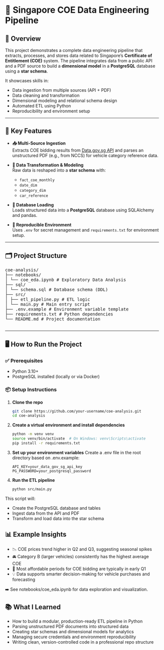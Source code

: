 # 🚗 Singapore COE Data Engineering Pipeline

## 🧠 Overview

This project demonstrates a complete data engineering pipeline that extracts, processes, and stores data related to Singapore’s **Certificate of Entitlement (COE)** system. The pipeline integrates data from a public API and a PDF source to build a **dimensional model** in a **PostgreSQL** database using a **star schema**.

It showcases skills in:

- Data ingestion from multiple sources (API + PDF)
- Data cleaning and transformation
- Dimensional modeling and relational schema design
- Automated ETL using Python
- Reproducibility and environment setup

---

## 🔑 Key Features

- **📥 Multi-Source Ingestion**  
  Extracts COE bidding results from [Data.gov.sg API](https://data.gov.sg) and parses an unstructured PDF (e.g., from NCCS) for vehicle category reference data.

- **🧹 Data Transformation & Modeling**  
  Raw data is reshaped into a **star schema** with:
  - `fact_coe_monthly`
  - `date_dim`
  - `category_dim`
  - `car_reference`

- **💾 Database Loading**  
  Loads structured data into a **PostgreSQL** database using SQLAlchemy and pandas.

- **🔁 Reproducible Environment**  
  Uses `.env` for secret management and `requirements.txt` for environment setup.

---

## 🗂️ Project Structure

<pre>
coe-analysis/
├── notebooks/
│ └── coe_eda.ipynb # Exploratory Data Analysis
├── sql/
│ └── schema.sql # Database schema (DDL)
├── src/
│ ├── etl_pipeline.py # ETL logic
│ └── main.py # Main entry script
├── .env.example # Environment variable template
├── requirements.txt # Python dependencies
└── README.md # Project documentation

</pre>
---
## 🖥️ How to Run the Project

### ✅ Prerequisites

- Python 3.10+
- PostgreSQL installed (locally or via Docker)

### 📦 Setup Instructions

1. **Clone the repo**  
   ```bash
   git clone https://github.com/your-username/coe-analysis.git
   cd coe-analysis

2. **Create a virtual environment and install dependencies**
    ```bash
    python -m venv venv
    source venv/bin/activate  # On Windows: venv\Scripts\activate
    pip install -r requirements.txt

3. **Set up your environment variables**
Create a .env file in the root directory based on .env.example:
   ```env
   API_KEY=your_data_gov_sg_api_key
   PG_PASSWORD=your_postgresql_password

4. **Run the ETL pipeline**
   ```bash
   python src/main.py


This script will:
- Create the PostgreSQL database and tables
- Ingest data from the API and PDF
- Transform and load data into the star schema

## 📊 Example Insights
- 📉 COE prices trend higher in Q2 and Q3, suggesting seasonal spikes
- 🚘 Category B (larger vehicles) consistently has the highest average COE
- 📅 Most affordable periods for COE bidding are typically in early Q1
- 💡 Data supports smarter decision-making for vehicle purchases and forecasting

➡️ See notebooks/coe_eda.ipynb
 for data exploration and visualization.

## 📚 What I Learned
- How to build a modular, production-ready ETL pipeline in Python
- Parsing unstructured PDF documents into structured data
- Creating star schemas and dimensional models for analytics
- Managing secure credentials and environment reproducibility
- Writing clean, version-controlled code in a professional repo structure


